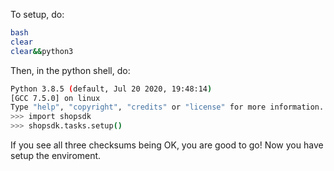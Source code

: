 To setup, do:
```bash
bash
clear
clear&&python3
```
Then, in the python shell, do:
```bash
Python 3.8.5 (default, Jul 20 2020, 19:48:14) 
[GCC 7.5.0] on linux
Type "help", "copyright", "credits" or "license" for more information.
>>> import shopsdk
>>> shopsdk.tasks.setup()
```
If you see all three checksums being OK, you are good to go!
Now you have setup the enviroment.
